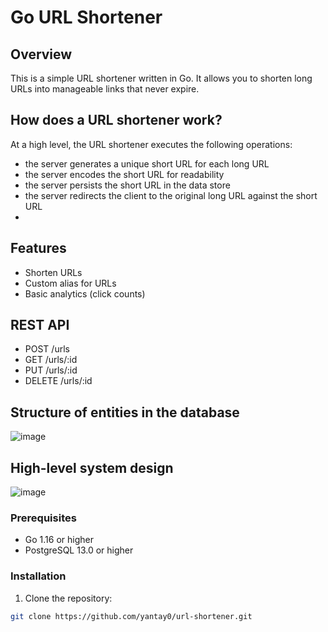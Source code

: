 # Go URL Shortener

## Overview
This is a simple URL shortener written in Go. It allows you to shorten long URLs into manageable links that never expire.

## How does a URL shortener work?
At a high level, the URL shortener executes the following operations:

- the server generates a unique short URL for each long URL
- the server encodes the short URL for readability
- the server persists the short URL in the data store
- the server redirects the client to the original long URL against the short URL
- 
## Features
- Shorten URLs
- Custom alias for URLs
- Basic analytics (click counts)

## REST API
- POST /urls
- GET /urls/:id
- PUT /urls/:id
- DELETE /urls/:id

## Structure of entities in the database
![image](https://github.com/yantay0/url-shortener/assets/93054482/0ccaa6ff-92d4-48ec-bb28-5d9cff66a734)



## High-level system design
![image](https://github.com/yantay0/url-shortener/assets/93054482/11b77a99-c41e-40ff-8710-24915dbfbc44)




### Prerequisites
- Go 1.16 or higher
- PostgreSQL 13.0 or higher

### Installation
1. Clone the repository:
```bash
git clone https://github.com/yantay0/url-shortener.git
